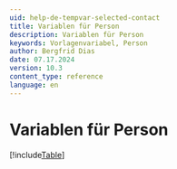 ```yaml
---
uid: help-de-tempvar-selected-contact
title: Variablen für Person
description: Variablen für Person
keywords: Vorlagenvariabel, Person
author: Bergfrid Dias
date: 07.17.2024
version: 10.3
content_type: reference
language: en
---
```


# Variablen für Person

[!include[Table](../../../../../common/includes/variable/table-selected-contact.md)]
